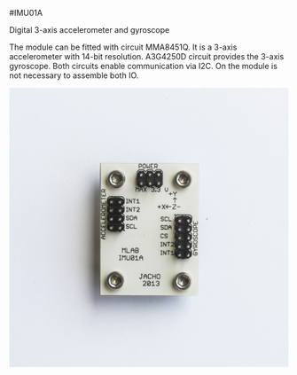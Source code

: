 <!--- PrjInfo ---> <!--- Please remove this line after manually editing --->
<!--- 00a56be08b96043df9e37d6aff7b6990 --->
<!--- Created:20170111-16:38: ---> 
<!--- Author:Mlab: ---> 
<!--- AuthorEmail:mlab@mlab.cz: ---> 
<!--- Tags:imported: ---> 
<!--- Ust:http://www.ust.cz/shop/product_info.php?cPath=22_28&products_id=225&osCsid=akl7k8k204jn8n7l79l3l6tb70: ---> 
<!--- Name:IMU01A: --->
#IMU01A 
<!--- LongName --->
Digital 3-axis accelerometer and gyroscope
<!--- ELongName ---> 

<!--- Lead --->
The module can be fitted with circuit MMA8451Q. It is a 3-axis accelerometer with 14-bit resolution. A3G4250D circuit provides the 3-axis gyroscope. Both circuits enable communication via I2C. On the module is not necessary to assemble both IO.
<!--- ELead ---> 

![LeadImg](DOC/SRC/img/IMU01A_Top_Big.jpg) 


​
​
<!--- Description --->
<!--- EDescription --->
<!--- Content --->
<!--- EContent --->
            